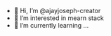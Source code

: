 - 👋 Hi, I’m @ajayjoseph-creator
- 👀 I’m interested in mearn stack
- 🌱 I’m currently learning ...


<!---
ajayjoseph-creator/ajayjoseph-creator is a ✨ special ✨ repository because its `README.md` (this file) appears on your GitHub profile.
You can click the Preview link to take a look at your changes.
--->
